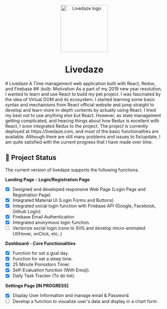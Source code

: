<p align="center">
  <a href="https://livedaze.com/" rel="noopener" target="_blank"><img width="150" src="https://kortfolio.com/public/images/livedazeLogo.png" alt="Livedaze logo"></a></p>
</p>

<h1 align="center">Livedaze</h1>
# Livedaze
A Time management web application built with React, Redux, and Firebase
## :bulb: Motivation 
As a part of my 2019 new year resolution, I wanted to learn and use React to build my pet project. I was fascinated by the idea of Virtual DOM and its ecosystem. I started learning some basic syntax and mechanisms from React official website and jump straight to develop and learn more in-depth contents by actually using React.
I tried my best not to use anything else but React. However, as state management getting complicated, and hearing things about how Redux is excellent with React, I soon integrated Redux to the project. The project is currently deployed at https://livedaze.com, and most of the basic functionalities are available. Although there are still many problems and issues to fix/update, I am quite satisfied with the current progress that I have made over time. 

## :checkered_flag: Project Status
The current version of livedaze supports the following functions.

**Landing Page - Login/Registration Page**
- [x] Designed and developed responsive Web Page (Login Page and Registration Page)
- [x] Integrated Material UI (Login Forms and Buttons)  
- [x] Integrated social login function with Firebase API (Google, Facebook, Github Login)
- [x] Firebase Email Authentication
- [x] Integrated anonymous login function.
- [ ] Vectorize social login icons to SVG and develop micro-animated UI(Hover, onClick, etc..)

**Dashboard - Core Functionalities**
- [x] Function for set a goal day.
- [x] Function for set a sleep time.
- [x] 25 Minute Pomodoro Timer.
- [x] Self-Evaluation function (With Emoji).
- [x] Daily Task Tracker (To do list).

**Settings Page [IN PROGRESS]**
- [x] Display User Information and manage email & Password.
- [ ] Develop a function to visualize user's data and display in a chart form.
